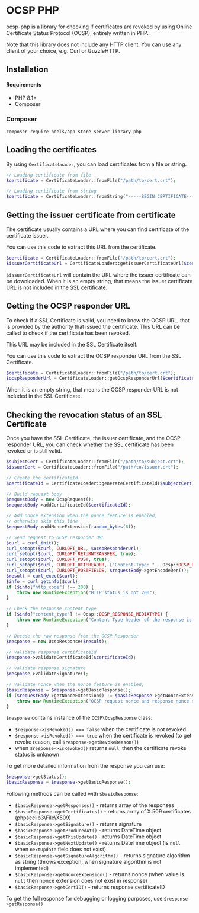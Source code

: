 # OCSP PHP

ocsp-php is a library for checking if certificates are revoked by using Online Certificate Status Protocol (OCSP),
entirely written in PHP.

Note that this library does not include any HTTP client. You can use any client of your choice, e.g. Curl or GuzzleHTTP.

## Installation

#### Requirements

- PHP 8.1+
- Composer

### Composer
```shell
composer require hoels/app-store-server-library-php
```

## Loading the certificates

By using `CertificateLoader`, you can load certificates from a file or string.

```php
// Loading certificate from file
$certificate = CertificateLoader::fromFile("/path/to/cert.crt");

// Loading certificate from string
$certificate = CertificateLoader::fromString("-----BEGIN CERTIFICATE-----MIIEAzCCA...-----END CERTIFICATE-----");
```

## Getting the issuer certificate from certificate

The certificate usually contains a URL where you can find certificate of the certificate issuer.

You can use this code to extract this URL from the certificate.

```php
$certificate = CertificateLoader::fromFile("/path/to/cert.crt");
$issuerCertificateUrl = CertificateLoader::getIssuerCertificateUrl($certificate);
```

`$issuerCertificateUrl` will contain the URL where the issuer certificate can be downloaded. When it is an empty string,
that means the issuer certificate URL is not included in the SSL certificate.

## Getting the OCSP responder URL

To check if a SSL Certificate is valid, you need to know the OCSP URL, that is provided by the authority that issued the
certificate. This URL can be called to check if the certificate has been revoked.

This URL may be included in the SSL Certificate itself.

You can use this code to extract the OCSP responder URL from the SSL Certificate.

```php
$certificate = CertificateLoader::fromFile("/path/to/cert.crt");
$ocspResponderUrl = CertificateLoader::getOcspResponderUrl($certificate);
```
When it is an empty string, that means the OCSP responder URL is not included in the SSL Certificate.

## Checking the revocation status of an SSL Certificate

Once you have the SSL Certificate, the issuer certificate, and the OCSP responder URL, you can check whether the SSL
certificate has been revoked or is still valid.

```php
$subjectCert = CertificateLoader::fromFile("/path/to/subject.crt");
$issuerCert = CertificateLoader::fromFile("/path/to/issuer.crt");

// Create the certificateId
$certificateId = CertificateLoader::generateCertificateId($subjectCert, $issuerCert);

// Build request body
$requestBody = new OcspRequest();
$requestBody->addCertificateId($certificateId);

// Add nonce extension when the nonce feature is enabled,
// otherwise skip this line
$requestBody->addNonceExtension(random_bytes(8));

// Send request to OCSP responder URL
$curl = curl_init();
curl_setopt($curl, CURLOPT_URL, $ocspResponderUrl);
curl_setopt($curl, CURLOPT_RETURNTRANSFER, true);
curl_setopt($curl, CURLOPT_POST, true);
curl_setopt($curl, CURLOPT_HTTPHEADER, ["Content-Type: " . Ocsp::OCSP_REQUEST_MEDIATYPE]);
curl_setopt($curl, CURLOPT_POSTFIELDS, $requestBody->getEncodeDer());
$result = curl_exec($curl);
$info = curl_getinfo($curl);
if ($info["http_code"] !== 200) {
    throw new RuntimeException("HTTP status is not 200");
}

// Check the response content type
if ($info["content_type"] != Ocsp::OCSP_RESPONSE_MEDIATYPE) {
    throw new RuntimeException("Content-Type header of the response is wrong");
}

// Decode the raw response from the OCSP Responder
$response = new OcspResponse($result);

// Validate response certificateId
$response->validateCertificateId($certificateId);

// Validate response signature
$response->validateSignature();

// Validate nonce when the nonce feature is enabled,
$basicResponse = $response->getBasicResponse();
if ($requestBody->getNonceExtension() != $basicResponse->getNonceExtension()) {
    throw new RuntimeException("OCSP request nonce and response nonce do not match");
}
```

`$response` contains instance of the `OCSP\OcspResponse` class:

* `$response->isRevoked() === false` when the certificate is not revoked
* `$response->isRevoked() === true` when the certificate is revoked (to get revoke reason, call
  `$response->getRevokeReason()`)
* when `$response->isRevoked()` returns `null`, then the certificate revoke status is unknown

To get more detailed information from the response you can use:

```php
$response->getStatus();
$basicResponse = $response->getBasicResponse();
```

Following methods can be called with `$basicResponse`:

* `$basicResponse->getResponses()` - returns array of the responses
* `$basicResponse->getCertificates()` - returns array of X.509 certificates (phpseclib3\File\X509)
* `$basicResponse->getSignature()` - returns signature
* `$basicResponse->getProducedAt()` - returns DateTime object
* `$basicResponse->getThisUpdate()` - returns DateTime object
* `$basicResponse->getNextUpdate()` - returns DateTime object (is `null` when `nextUpdate` field does not exist)
* `$basicResponse->getSignatureAlgorithm()` - returns signature algorithm as string (throws exception, when signature algorithm is not implemented)
* `$basicResponse->getNonceExtension()` - returns nonce (when value is `null` then nonce extension does not exist in response)
* `$basicResponse->getCertID()` - returns response certificateID

To get the full response for debugging or logging purposes, use `$response->getResponse()`
